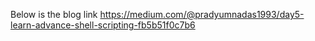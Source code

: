 Below is the blog link
https://medium.com/@pradyumnadas1993/day5-learn-advance-shell-scripting-fb5b51f0c7b6
